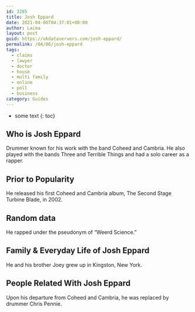 ```yaml
---
id: 3285
title: Josh Eppard
date: 2021-04-06T04:37:01+00:00
author: Laima
layout: post
guid: https://ukdataservers.com/josh-eppard/
permalink: /04/06/josh-eppard
tags:
  - claims
  - lawyer
  - doctor
  - house
  - multi family
  - online
  - poll
  - business
category: Guides
---
```


* some text
{: toc}


## Who is Josh Eppard
                  
                  
                  
Drummer known for his work with the band Coheed and Cambria. He also played with the bands Three and Terrible Things and had a solo career as a rapper.
                  
              
            
              
            
                
                
                
## Prior to Popularity
                  
                  
                  
He released his first Coheed and Cambria album, The Second Stage Turbine Blade, in 2002.
                  
              
            
              
            
                
                
                
## Random data
                  
                  
                  
He rapped under the pseudonym of &#8220;Weerd Science.&#8221;
                  
              
            
              
            
                
                
                
## Family & Everyday Life of Josh Eppard
                  
                  
                  
He and his brother Joey grew up in Kingston, New York.
                  
              
            
              
            
                
                
                
## People Related With Josh Eppard
                  
                  
                  
Upon his departure from Coheed and Cambria, he was replaced by drummer Chris Pennie.
                  
              
            
              
            
                
              
            
              
              
            
            
              
            
          
          
          